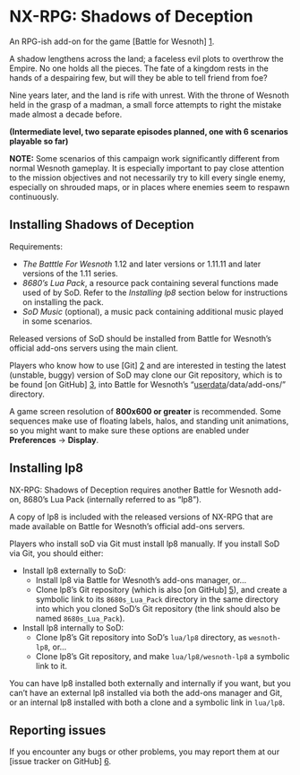 NX-RPG: Shadows of Deception
================================================================================

An RPG-ish add-on for the game [Battle for Wesnoth] [1].

[1]: <https://www.wesnoth.org>

A shadow lengthens across the land; a faceless evil plots to overthrow the
Empire. No one holds all the pieces. The fate of a kingdom rests in the hands
of a despairing few, but will they be able to tell friend from foe?

Nine years later, and the land is rife with unrest. With the throne of Wesnoth
held in the grasp of a madman, a small force attempts to right the mistake made
almost a decade before.

**(Intermediate level, two separate episodes planned, one with 6 scenarios 
playable so far)**

**NOTE:** Some scenarios of this campaign work significantly different from
normal Wesnoth gameplay. It is especially important to pay close attention to
the mission objectives and not necessarily try to kill every single enemy,
especially on shrouded maps, or in places where enemies seem to respawn
continuously. 

Installing Shadows of Deception
--------------------------------------------------------------------------------

Requirements:
 * *The Batttle For Wesnoth* 1.12 and later versions or 1.11.11 and later
    versions of the 1.11 series.
 * *8680’s Lua Pack*, a resource pack containing several functions made used
   of by SoD. Refer to the *Installing lp8* section below for instructions on
   installing the pack.
 * *SoD Music* (optional), a music pack containing additional music played in
   some scenarios.

Released versions of SoD should be installed from Battle for Wesnoth’s official
add-ons servers using the main client.

Players who know how to use [Git] [2] and are interested in testing the latest
(unstable, buggy) version of SoD may clone our Git repository, which is to be
found [on GitHub] [3], into Battle for Wesnoth’s “[userdata][4]/data/add-ons/”
directory.

[2]: <http://www.git-scm.com>
[3]: <https://github.com/Vultraz/NX-RPG>
[4]: <http://wiki.wesnoth.org/EditingWesnoth#The_user_data_directory>

A game screen resolution of **800x600 or greater** is recommended. Some
sequences make use of floating labels, halos, and standing unit animations, so
you might want to make sure these options are enabled under
**Preferences** → **Display**.

Installing lp8
--------------------------------------------------------------------------------
NX-RPG: Shadows of Deception requires another Battle for Wesnoth add-on,
8680’s Lua Pack (internally referred to as “lp8”).

A copy of lp8 is included with the released versions of NX-RPG that are made
available on Battle for Wesnoth’s official add-ons servers.

Players who install soD via Git must install lp8 manually. If you install SoD
via Git, you should either:

* Install lp8 externally to SoD:
  * Install lp8 via Battle for Wesnoth’s add-ons manager, or…
  * Clone lp8’s Git repository (which is also [on GitHub] [5]), and create a
    symbolic link to its `8680s_Lua_Pack` directory in the same directory into
    which you cloned SoD’s Git repository (the link should also be named
    `8680s_Lua_Pack`).
* Install lp8 internally to SoD:
  * Clone lp8’s Git repository into SoD’s `lua/lp8` directory, as
    `wesnoth-lp8`, or…
  * Clone lp8’s Git repository, and make `lua/lp8/wesnoth-lp8` a symbolic link
    to it.

You can have lp8 installed both externally and internally if you want, but you
can’t have an external lp8 installed via both the add-ons manager and Git, or
an internal lp8 installed with both a clone and a symbolic link in `lua/lp8`.

[5]: <https://github.com/8573/wesnoth-lp8>


Reporting issues
--------------------------------------------------------------------------------
If you encounter any bugs or other problems, you may report them at our [issue
tracker on GitHub] [6].

[6]: <https://github.com/Vultraz/NX-RPG/issues>
